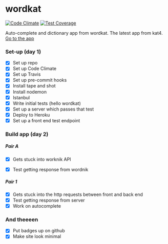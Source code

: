 # wordkat

[![Code Climate](https://codeclimate.com/github/kat4/wordkat/badges/gpa.svg)](https://codeclimate.com/github/kat4/wordkat)
[![Test Coverage](https://codeclimate.com/github/kat4/wordkat/badges/coverage.svg)](https://codeclimate.com/github/kat4/wordkat/coverage)

Auto-complete and dictionary app from wordkat. The latest app from kat4.
[Go to the app](https://wordkat.herokuapp.com/)

### Set-up (day 1)

- [X] Set up repo
- [X] Set up Code Climate
- [X] Set up Travis
- [X] Set up pre-commit hooks
- [X] Install tape and shot
- [X] Install nodemon
- [X] Istanbul
- [X] Write initial tests (hello wordkat)
- [X] Set up a server which passes that test
- [X] Deploy to Heroku
- [X] Set up a front end test endpoint

### Build app (day 2)

##### Pair A

- [X] Gets stuck into worknik API
- [X] Test getting response from wordnik


##### Pair 1

- [X] Gets stuck into the http requests between front and back end
- [X] Test getting response from server
- [X] Work on autocomplete

### And theeeen

- [X] Put badges up on github
- [X] Make site look minimal
